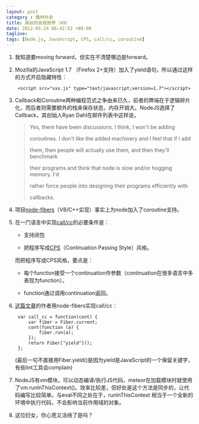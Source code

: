 ```yaml
---
layout: post
category : 儒林外史
title: 屌丝的自我修养（49）
date: 2012-05-24 06:42:52 +08:00
tagline:
tags: [Node.js, JavaScript, CPS, call/cc, coroutine]
---
```



1. 我知道要moving forward，但实在不清楚哪边是forward。

2. Mozilla的JavaScript 1.7 （Firefox 2+支持）加入了yield语句，所以通过这样的方式开启隐藏特性：

        <script src="xxx.js" type="text/javascript;version=1.7"></script>

3. Callback和Coroutine两种编程范式之争由来已久，前者的弊端在于逻辑碎片化，而后者则需要额外的栈来保存状态，内存开销大。NodeJS选择了Callback，其创始人Ryan Dahl在邮件列表中这样说， 

    > Yes, there have been discussions. I think, I won't be adding
    > 
    > coroutines. I don't like the added machinery and I feel that if I add 
    > 
    > them, then people will actually use them, and then they'll benchmark 
    > 
    > their programs and think that node is slow and/or hogging memory. I'd 
    > 
    > rather force people into designing their programs efficiently with 
    > 
    > callbacks.  

4. 项目[node-fibers][1]（V8/C++实现）事实上为node加入了coroutine支持。

5. 在一门语言中实现[call/cc][2]的必要条件是：

    * 支持闭包

    * 把程序写成[CPS][3]（Continuation Passing Style）风格。

    而把程序写成CPS风格，要点是：

    * 每个function接受一个continuation作参数（continuation在很多语言中多表现为function）。

    * function通过调用continuation返回。

6. [这篇文章][4]的作者用node-fibers实现call/cc：

        var call_cc = function(cont) { 
            var fiber = Fiber.current; 
            cont(function (a) { 
                fiber.run(a); 
            }); 
            return Fiber["yield"](); 
        }; 

    (最后一句不直接用Fiber.yield()是因为yield是JavaScript的一个保留关键字，有些lint工具会complain)

7. NodeJS有vm模块，可以动态编译/执行JS代码，meteor在加载模块时就使用了vm.runInThisContext()。效率比较差，但好处是这个方法是同步的，让代码编写比较简单。与eval不同之处在于，runInThisContext 相当于一个全新的环境中执行代码，不会影响当前作用域的对象。

8. 这位妇女，你心思又活络了是吗？

[1]: https://github.com/laverdet/node-fibers "node-fibers"
[2]: http://en.wikipedia.org/wiki/Call-with-current-continuation "call/cc"
[3]: http://en.wikipedia.org/wiki/Continuation-passing_style "CPS"
[4]: http://blog.kghost.info/index.php/2011/10/callcc-and-node-js/ "call/cc and nodejs"
